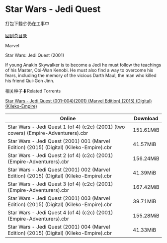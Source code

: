 # Star Wars - Jedi Quest

打包下载📦仍在工事中

[回到总目录](/Catalogs.md)

Marvel

Star Wars: Jedi Quest (2001)

If young Anakin Skywalker is to become a Jedi he must follow the teachings of his Master, Obi-Wan Kenobi. He must also find a way to overcome his fears, including the memory of the vicious Darth Maul, the man who killed his friend Qui-Gon Jinn. 





相关种子⬇Related Torrents

[Star Wars - Jedi Quest (001-004)(2001) (Marvel Edition) (2015) (Digital) (Kileko-Empire)](https://github.com/alicewish/markdown/blob/master/torrent/Star-Wars---Jedi-Quest--001-004--2001---Marvel-Edition---2015---Digital---Kileko-Empire.md)

Online | Download
--- | ---
Star Wars - Jedi Quest 1 (of 4) (c2c) (2001) (two covers) (Empire-Adventurers).cbr | 151.61MiB
Star Wars - Jedi Quest (2001) 001 (Marvel Edition) (2015) (Digital) (Kileko-Empire).cbr | 41.57MiB
Star Wars - Jedi Quest 2 (of 4) (c2c) (2001) (Empire-Adventurers).cbr | 156.24MiB
Star Wars - Jedi Quest (2001) 002 (Marvel Edition) (2015) (Digital) (Kileko-Empire).cbr | 41.39MiB
Star Wars - Jedi Quest 3 (of 4) (c2c) (2001) (Empire-Adventurers).cbr | 167.42MiB
Star Wars - Jedi Quest (2001) 003 (Marvel Edition) (2015) (Digital) (Kileko-Empire).cbr | 39.71MiB
Star Wars - Jedi Quest 4 (of 4) (c2c) (2001) (Empire-Adventurers).cbr | 155.28MiB
Star Wars - Jedi Quest (2001) 004 (Marvel Edition) (2015) (Digital) (Kileko-Empire).cbr | 41.33MiB